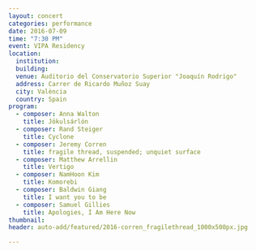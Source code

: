 ```yaml
---
layout: concert
categories: performance
date: 2016-07-09
time: "7:30 PM"
event: VIPA Residency
location:
  institution:
  building:
  venue: Auditorio del Conservatorio Superior "Joaquín Rodrigo"
  address: Carrer de Ricardo Muñoz Suay
  city: València
  country: Spain
program:
  - composer: Anna Walton
    title: Jökulsárlón
  - composer: Rand Steiger
    title: Cyclone
  - composer: Jeremy Corren
    title: fragile thread, suspended; unquiet surface
  - composer: Matthew Arrellin
    title: Vertigo
  - composer: NamHoon Kim
    title: Komorebi
  - composer: Baldwin Giang
    title: I want you to be
  - composer: Samuel Gillies
    title: Apologies, I Am Here Now
thumbnail:
header: auto-add/featured/2016-corren_fragilethread_1000x500px.jpg

---
```

